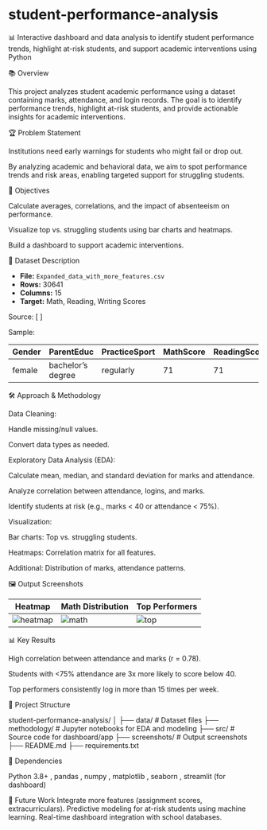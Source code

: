 # student-performance-analysis
📊 Interactive dashboard and data analysis to identify student performance trends, highlight at-risk students, and support academic interventions using Python 


📚 Overview

This project analyzes student academic performance using a dataset containing marks, attendance, and login records. The goal is to identify performance trends, highlight at-risk students, and provide actionable insights for academic interventions.

🏆 Problem Statement

Institutions need early warnings for students who might fail or drop out.

By analyzing academic and behavioral data, we aim to spot performance trends and risk areas, enabling targeted support for struggling students.

🎯 Objectives

Calculate averages, correlations, and the impact of absenteeism on performance.

Visualize top vs. struggling students using bar charts and heatmaps.

Build a dashboard to support academic interventions.




📁 Dataset Description
- **File:** `Expanded_data_with_more_features.csv`
- **Rows:** 30641
- **Columns:** 15
- **Target:** Math, Reading, Writing Scores

Source: [ ]

Sample:

| Gender | ParentEduc | PracticeSport | MathScore | ReadingScore | WritingScore |
|--------|------------|----------------|-----------|---------------|---------------|
| female | bachelor’s degree | regularly | 71 | 71 | 74 |


🛠️ Approach & Methodology

Data Cleaning:

Handle missing/null values.

Convert data types as needed.


Exploratory Data Analysis (EDA):

Calculate mean, median, and standard deviation for marks and attendance.

Analyze correlation between attendance, logins, and marks.

Identify students at risk (e.g., marks < 40 or attendance < 75%).



Visualization:

Bar charts: Top vs. struggling students.

Heatmaps: Correlation matrix for all features.

Additional: Distribution of marks, attendance patterns.



🖼️ Output Screenshots

| Heatmap | Math Distribution | Top Performers |
|--------|--------------------|----------------|
| ![heatmap](screenshots/heatmap.png) | ![math](screenshots/math_distribution.png) | ![top](screenshots/top10_avgscore.png) |




📊 Key Results

High correlation between attendance and marks (r = 0.78).

Students with <75% attendance are 3x more likely to score below 40.

Top performers consistently log in more than 15 times per week.



📑 Project Structure


student-performance-analysis/
│
├── data/                 # Dataset files
├── methodology/            # Jupyter notebooks for EDA and modeling
├── src/                  # Source code for dashboard/app
├── screenshots/          # Output screenshots
├── README.md
├── requirements.txt




📝 Dependencies

Python 3.8+ , 
pandas , 
numpy , 
matplotlib , 
seaborn , 
streamlit (for dashboard)

🚀 Future Work
Integrate more features (assignment scores, extracurriculars).
Predictive modeling for at-risk students using machine learning.
Real-time dashboard integration with school databases.
